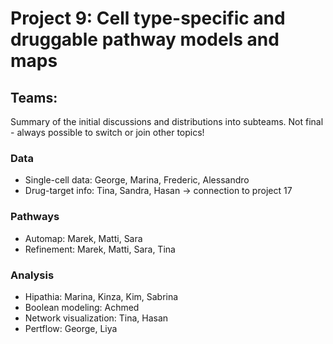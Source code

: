 # Project 9: Cell type-specific and druggable pathway models and maps

## Teams:
Summary of the initial discussions and distributions into subteams. Not final - always possible to switch or join other topics!

### Data
* Single-cell data: George, Marina, Frederic, Alessandro
* Drug-target info: Tina, Sandra, Hasan -> connection to project 17

### Pathways
* Automap: Marek, Matti, Sara
* Refinement: Marek, Matti, Sara, Tina

### Analysis
* Hipathia: Marina, Kinza, Kim, Sabrina
* Boolean modeling: Achmed
* Network visualization: Tina, Hasan
* Pertflow: George, Liya
